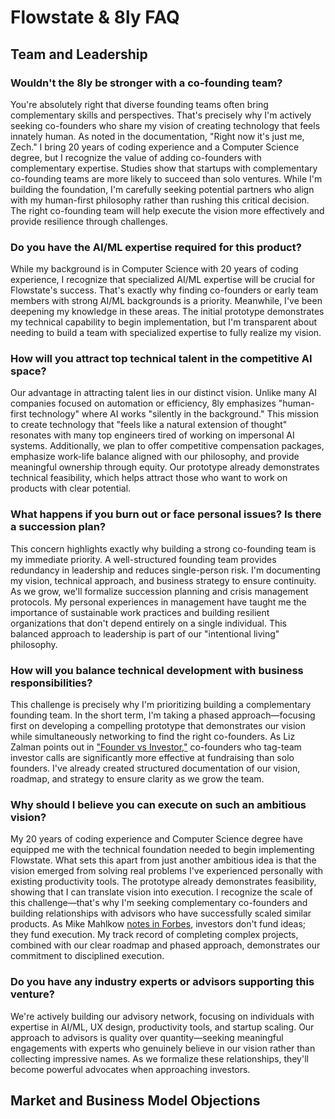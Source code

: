 # Flowstate & 8ly FAQ

## Team and Leadership

### Wouldn't the 8ly be stronger with a co-founding team?

You're absolutely right that diverse founding teams often bring complementary skills and perspectives. That's precisely why I'm actively seeking co-founders who share my vision of creating technology that feels innately human. As noted in the documentation, "Right now it's just me, Zech." I bring 20 years of coding experience and a Computer Science degree, but I recognize the value of adding co-founders with complementary expertise. Studies show that startups with complementary co-founding teams are more likely to succeed than solo ventures. While I'm building the foundation, I'm carefully seeking potential partners who align with my human-first philosophy rather than rushing this critical decision. The right co-founding team will help execute the vision more effectively and provide resilience through challenges.

### Do you have the AI/ML expertise required for this product?

While my background is in Computer Science with 20 years of coding experience, I recognize that specialized AI/ML expertise will be crucial for Flowstate's success. That's exactly why finding co-founders or early team members with strong AI/ML backgrounds is a priority. Meanwhile, I've been deepening my knowledge in these areas. The initial prototype demonstrates my technical capability to begin implementation, but I'm transparent about needing to build a team with specialized expertise to fully realize my vision.

### How will you attract top technical talent in the competitive AI space?

Our advantage in attracting talent lies in our distinct vision. Unlike many AI companies focused on automation or efficiency, 8ly emphasizes "human-first technology" where AI works "silently in the background." This mission to create technology that "feels like a natural extension of thought" resonates with many top engineers tired of working on impersonal AI systems. Additionally, we plan to offer competitive compensation packages, emphasize work-life balance aligned with our philosophy, and provide meaningful ownership through equity. Our prototype already demonstrates technical feasibility, which helps attract those who want to work on products with clear potential.


### What happens if you burn out or face personal issues? Is there a succession plan?

This concern highlights exactly why building a strong co-founding team is my immediate priority. A well-structured founding team provides redundancy in leadership and reduces single-person risk. I'm documenting my vision, technical approach, and business strategy to ensure continuity. As we grow, we'll formalize succession planning and crisis management protocols. My personal experiences in management have taught me the importance of sustainable work practices and building resilient organizations that don't depend entirely on a single individual. This balanced approach to leadership is part of our "intentional living" philosophy.

### How will you balance technical development with business responsibilities?

This challenge is precisely why I'm prioritizing building a complementary founding team. In the short term, I'm taking a phased approach—focusing first on developing a compelling prototype that demonstrates our vision while simultaneously networking to find the right co-founders. As Liz Zalman points out in ["Founder vs Investor,"](https://startupnation.com/books/12-absolutes-of-fundraising-from-the-honest-truth-about-venture-capital-from-startup-to-ip/) co-founders who tag-team investor calls are significantly more effective at fundraising than solo founders. I've already created structured documentation of our vision, roadmap, and strategy to ensure clarity as we grow the team.

### Why should I believe you can execute on such an ambitious vision?

My 20 years of coding experience and Computer Science degree have equipped me with the technical foundation needed to begin implementing Flowstate. What sets this apart from just another ambitious idea is that the vision emerged from solving real problems I've experienced personally with existing productivity tools. The prototype already demonstrates feasibility, showing that I can translate vision into execution. I recognize the scale of this challenge—that's why I'm seeking complementary co-founders and building relationships with advisors who have successfully scaled similar products. As Mike Mahlkow [notes in Forbes](https://www.forbes.com/councils/forbestechcouncil/2025/03/14/what-founders-get-wrong-about-fundraising-and-how-to-fix-it/), investors don't fund ideas; they fund execution. My track record of completing complex projects, combined with our clear roadmap and phased approach, demonstrates our commitment to disciplined execution.

### Do you have any industry experts or advisors supporting this venture?

We're actively building our advisory network, focusing on individuals with expertise in AI/ML, UX design, productivity tools, and startup scaling. Our approach to advisors is quality over quantity—seeking meaningful engagements with experts who genuinely believe in our vision rather than collecting impressive names. As we formalize these relationships, they'll become powerful advocates when approaching investors.

## Market and Business Model Objections